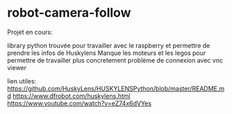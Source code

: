 # robot-camera-follow

Projet en cours:


library python trouvée pour travailler avec le raspberry et permettre de prendre les infos de Huskylens
Manque les moteurs et les legos pour permettre de travailler plus concretement 
problème de connexion avec vnc viewer

lien utiles:
https://github.com/HuskyLens/HUSKYLENSPython/blob/master/README.md
https://www.dfrobot.com/huskylens.html
https://www.youtube.com/watch?v=eZ74x6dVYes
